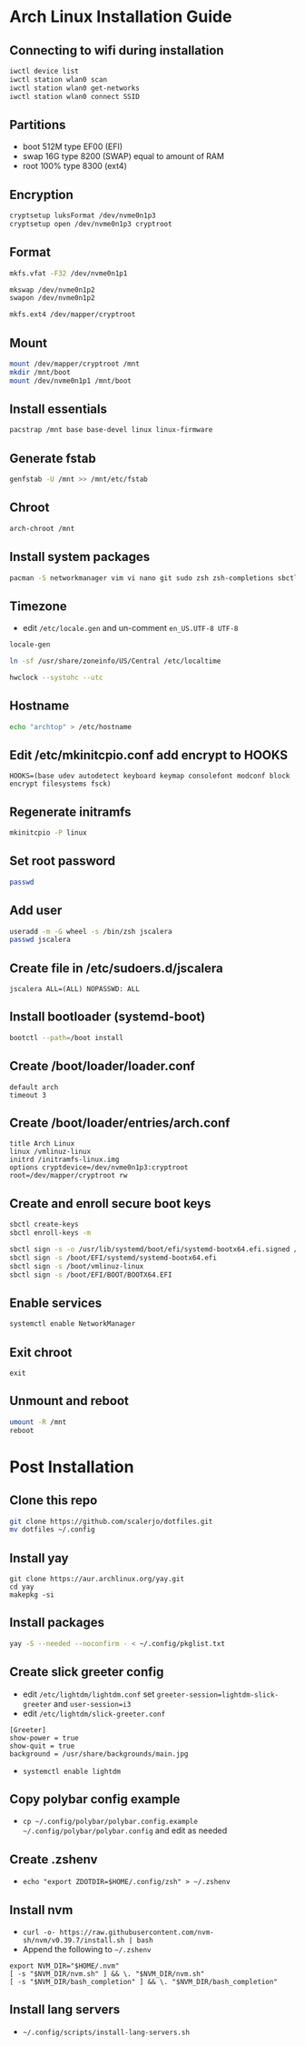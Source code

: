 # Arch Linux Installation Guide

## Connecting to wifi during installation
```bash
iwctl device list
iwctl station wlan0 scan
iwctl station wlan0 get-networks
iwctl station wlan0 connect SSID
```

## Partitions
- boot 512M type EF00 (EFI)
- swap 16G type 8200 (SWAP) equal to amount of RAM
- root 100% type 8300 (ext4)

## Encryption
```bash
cryptsetup luksFormat /dev/nvme0n1p3
cryptsetup open /dev/nvme0n1p3 cryptroot
```

## Format
```bash
mkfs.vfat -F32 /dev/nvme0n1p1

mkswap /dev/nvme0n1p2
swapon /dev/nvme0n1p2

mkfs.ext4 /dev/mapper/cryptroot
```

## Mount
```bash
mount /dev/mapper/cryptroot /mnt
mkdir /mnt/boot
mount /dev/nvme0n1p1 /mnt/boot
```

## Install essentials
```bash
pacstrap /mnt base base-devel linux linux-firmware
```

## Generate fstab
```bash
genfstab -U /mnt >> /mnt/etc/fstab
```

## Chroot
```bash
arch-chroot /mnt
```

## Install system packages
```bash
pacman -S networkmanager vim vi nano git sudo zsh zsh-completions sbctl go
```

## Timezone
- edit `/etc/locale.gen` and un-comment `en_US.UTF-8 UTF-8`
```bash
locale-gen

ln -sf /usr/share/zoneinfo/US/Central /etc/localtime

hwclock --systohc --utc
```

## Hostname
```bash
echo "archtop" > /etc/hostname
```

## Edit /etc/mkinitcpio.conf add encrypt to HOOKS
```
HOOKS=(base udev autodetect keyboard keymap consolefont modconf block encrypt filesystems fsck)
```

## Regenerate initramfs
```bash
mkinitcpio -P linux
```

## Set root password
```bash
passwd
```

## Add user
```bash
useradd -m -G wheel -s /bin/zsh jscalera
passwd jscalera
```

## Create file in /etc/sudoers.d/jscalera
```
jscalera ALL=(ALL) NOPASSWD: ALL
```

## Install bootloader (systemd-boot)
```bash
bootctl --path=/boot install
```

## Create /boot/loader/loader.conf
```
default arch
timeout 3
```

## Create /boot/loader/entries/arch.conf
```
title Arch Linux
linux /vmlinuz-linux
initrd /initramfs-linux.img
options cryptdevice=/dev/nvme0n1p3:cryptroot root=/dev/mapper/cryptroot rw
```

## Create and enroll secure boot keys
```bash
sbctl create-keys
sbctl enroll-keys -m

sbctl sign -s -o /usr/lib/systemd/boot/efi/systemd-bootx64.efi.signed /usr/lib/systemd/boot/efi/systemd-bootx64.efi
sbctl sign -s /boot/EFI/systemd/systemd-bootx64.efi
sbctl sign -s /boot/vmlinuz-linux
sbctl sign -s /boot/EFI/BOOT/BOOTX64.EFI
```

## Enable services
```bash
systemctl enable NetworkManager
```

## Exit chroot
```basb
exit
```

## Unmount and reboot
```bash
umount -R /mnt
reboot
```

# Post Installation

## Clone this repo
```bash
git clone https://github.com/scalerjo/dotfiles.git
mv dotfiles ~/.config
```

## Install yay
```base
git clone https://aur.archlinux.org/yay.git
cd yay
makepkg -si
```

## Install packages
```bash
yay -S --needed --noconfirm - < ~/.config/pkglist.txt
```

## Create slick greeter config
- edit `/etc/lightdm/lightdm.conf` set `greeter-session=lightdm-slick-greeter` and `user-session=i3`
- edit `/etc/lightdm/slick-greeter.conf`
```
[Greeter]
show-power = true
show-quit = true
background = /usr/share/backgrounds/main.jpg
```
- `systemctl enable lightdm`

## Copy polybar config example
- `cp ~/.config/polybar/polybar.config.example ~/.config/polybar/polybar.config` and edit as needed

## Create .zshenv
- `echo "export ZDOTDIR=$HOME/.config/zsh" > ~/.zshenv`

## Install nvm
- `curl -o- https://raw.githubusercontent.com/nvm-sh/nvm/v0.39.7/install.sh | bash`
- Append the following to `~/.zshenv`
```
export NVM_DIR="$HOME/.nvm"
[ -s "$NVM_DIR/nvm.sh" ] && \. "$NVM_DIR/nvm.sh"
[ -s "$NVM_DIR/bash_completion" ] && \. "$NVM_DIR/bash_completion"
```

## Install lang servers
- `~/.config/scripts/install-lang-servers.sh`
